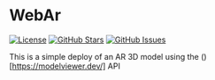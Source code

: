 # WebAr

[![License](https://img.shields.io/badge/license-MIT-blue.svg)](LICENSE)
[![GitHub Stars](https://img.shields.io/github/stars/Angelmmc/blog-app-ionic.svg)](https://github.com/Angelmmc/blog-app-ionic/stargazers)
[![GitHub Issues](https://img.shields.io/github/issues/Angelmmc/blog-app-ionic.svg)](https://github.com/Angelmmc/blog-app-ionic/issues)

This is a simple deploy of an AR 3D model using the (<model-viewer>)[https://modelviewer.dev/] API
